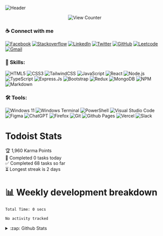 ![Header](https://capsule-render.vercel.app/api?type=waving&theme=dark&height=200&text=iamPonil&fontSize=60&fontAlignY=30&desc=Software%20Engineer&descAlignY=50)

   <div align="center">
  <img color="#ff822d" alt="View Counter" src="https://komarev.com/ghpvc/?username=iamponil&style=for-the-badge&color=yellowgreen" />
</div>


### ☕ Connect with me

[![Facebook](https://img.shields.io/badge/Facebook-%231877F2.svg?style=for-the-badge&logo=Facebook&logoColor=white)](https://facebook.com/ameur.nemlaghi) [![Stackoverflow](https://img.shields.io/badge/Stack%20Overflow-F58025?style=for-the-badge&logo=Stack%20Overflow&logoColor=white)](https://stackoverflow.com/users/9115517/iamponil) [![LinkedIn](https://img.shields.io/badge/linkedin-%230077B5.svg?style=for-the-badge&logo=linkedin&logoColor=white)](https://www.linkedin.com/in/ameur-nemlaghi/) [![Twitter](https://img.shields.io/badge/Twitter-%231DA1F2.svg?style=for-the-badge&logo=Twitter&logoColor=white)](https://twitter.com/AmeurNemlaghi)
[![GitHub](https://img.shields.io/badge/github-%23121011.svg?style=for-the-badge&logo=github&logoColor=white)](https://github.com/iamponil) [![Leetcode](https://img.shields.io/badge/-LeetCode-FFA116?style=for-the-badge&logo=LeetCode&logoColor=black)](https://leetcode.com/iamponil/) [![Gmail](https://img.shields.io/badge/Gmail-D14836?style=for-the-badge&logo=gmail&logoColor=white)](mailto:ameur.nemlaghi@esprit.tn)




### 💪 Skills:

![HTML5](https://img.shields.io/badge/HTML-239120?style=for-the-badge&logo=html5&logoColor=white) ![CSS3](	https://img.shields.io/badge/CSS-239120?&style=for-the-badge&logo=css3&logoColor=white) ![TailwindCSS](https://img.shields.io/badge/tailwindcss-%2338B2AC.svg?style=for-the-badge&logo=tailwind-css&logoColor=white) ![JavaScript](https://img.shields.io/badge/JavaScript-F7DF1E?style=for-the-badge&logo=JavaScript&logoColor=white) ![React](https://img.shields.io/badge/react-%2320232a.svg?style=for-the-badge&logo=react&logoColor=%2361DAFB) ![Node.js](	https://img.shields.io/badge/Node.js-43853D?style=for-the-badge&logo=node.js&logoColor=white) ![TypeScript](https://img.shields.io/badge/TypeScript-007ACC?style=for-the-badge&logo=typescript&logoColor=white) ![Express.Js](https://img.shields.io/badge/Express.js-404D59?style=for-the-badge) ![Bootstrap](https://img.shields.io/badge/Bootstrap-563D7C?style=for-the-badge&logo=bootstrap&logoColor=white) ![Redux](https://img.shields.io/badge/Redux-593D88?style=for-the-badge&logo=redux&logoColor=white) ![MongoDB](https://img.shields.io/badge/MongoDB-4EA94B?style=for-the-badge&logo=mongodb&logoColor=white) ![NPM](https://img.shields.io/badge/NPM-%23CB3837.svg?style=for-the-badge&logo=npm&logoColor=white) ![Markdown](https://img.shields.io/badge/markdown-%23000000.svg?style=for-the-badge&logo=markdown&logoColor=white)


### 🛠 Tools:

![Windows 11](https://img.shields.io/badge/Windows%2011-%230079d5.svg?style=for-the-badge&logo=Windows%2011&logoColor=white) ![Windows Terminal](https://img.shields.io/badge/Windows%20Terminal-%234D4D4D.svg?style=for-the-badge&logo=windows-terminal&logoColor=white) ![PowerShell](https://img.shields.io/badge/PowerShell-%235391FE.svg?style=for-the-badge&logo=powershell&logoColor=white)
![Visual Studio Code](https://img.shields.io/badge/Visual%20Studio%20Code-0078d7.svg?style=for-the-badge&logo=visual-studio-code&logoColor=white) ![Figma](https://img.shields.io/badge/figma-%23F24E1E.svg?style=for-the-badge&logo=figma&logoColor=white) ![ChatGPT](https://img.shields.io/badge/chatGPT-74aa9c?style=for-the-badge&logo=openai&logoColor=white) ![Firefox](https://img.shields.io/badge/Firefox-FF7139?style=for-the-badge&logo=Firefox-Browser&logoColor=white) ![Git](https://img.shields.io/badge/git-%23F05033.svg?style=for-the-badge&logo=git&logoColor=white) ![Github Pages](https://img.shields.io/badge/github%20pages-121013?style=for-the-badge&logo=github&logoColor=white) ![Vercel](https://img.shields.io/badge/vercel-%23000000.svg?style=for-the-badge&logo=vercel&logoColor=white) ![Slack](https://img.shields.io/badge/Slack-4A154B?style=for-the-badge&logo=slack&logoColor=white)
# Todoist Stats
<!-- TODO-IST:START -->
🏆  1,960 Karma Points           
🌸  Completed 0 tasks today           
✅  Completed 68 tasks so far           
⏳  Longest streak is 2 days
<!-- TODO-IST:END -->
# 📊 Weekly development breakdown
<!--START_SECTION:waka-->

```txt
Total Time: 0 secs

No activity tracked
```

<!--END_SECTION:waka-->
  <details>
    <summary>:zap: Github Stats</summary>
     <table>
      <tr>
        <td>
    <div style="display: flex; flex-wrap: wrap;">
      <picture style="flex: 1;">
        <source
          srcset="https://github-readme-stats-iamponils-projects.vercel.app/api?username=iamponil&theme=dracula&hide_border=true"
          alt="iamPonil's Github Stats"
          media="(prefers-color-scheme: dark)"
        />
        <source
          srcset="https://github-readme-stats-iamponils-projects.vercel.app/api?username=iamponil&theme=dracula&hide_border=true"
          alt="iamPonil's Github Stats"
          media="(prefers-color-scheme: light), (prefers-color-scheme: no-preference)"
        />
        <img src="https://github-readme-stats-iamponils-projects.vercel.app/api?username=iamponil&theme=dracula&hide_border=true" />
      </picture>
       </td>
        <td>
      <picture style="flex: 1;">
        <source
          srcset="https://streak-stats.demolab.com?user=iamponil&theme=dracula&hide_border=true"
          alt="iamPonil's Github Streaks"
          media="(prefers-color-scheme: dark)"
        />
        <source
          srcset="https://streak-stats.demolab.com?user=iamponil&theme=dracula&hide_border=true"
          alt="iamPonil's Github Streaks"
          media="(prefers-color-scheme: light), (prefers-color-scheme: no-preference)"
        />
        <img src="https://streak-stats.demolab.com?user=iamponil&theme=dracula&hide_border=true" />
      </picture>
           </td>
      </tr>
    </table>
    </div>
           <p align="center">
    <picture>
      <source
        srcset="https://github-readme-stats-iamponils-projects.vercel.app/api/top-langs/?username=iamponil&langs_count=6&theme=dracula&layout=compact&hide_border=true"
        alt="iamPonil's Github Stats"
        media="(prefers-color-scheme: dark)"
      />
      <source
        srcset="https://github-readme-stats-iamponils-projects.vercel.app/api/top-langs/?username=iamponil&langs_count=6&theme=dracula&layout=compact&hide_border=true"
        alt="iamPonil's Github Stats"
        media="(prefers-color-scheme: light), (prefers-color-scheme: no-preference)"
      />
      <img src="https://github-readme-stats-iamponils-projects.vercel.app/api/top-langs/?username=iamponil&langs_count=6&theme=dracula&layout=compact&hide_border=true" />
    </picture>
  </p>
  </details>



